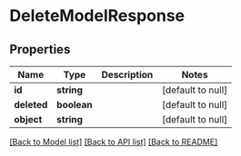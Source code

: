 # DeleteModelResponse

## Properties
Name | Type | Description | Notes
------------ | ------------- | ------------- | -------------
**id** | **string** |  | [default to null]
**deleted** | **boolean** |  | [default to null]
**object** | **string** |  | [default to null]

[[Back to Model list]](../README.md#documentation-for-models) [[Back to API list]](../README.md#documentation-for-api-endpoints) [[Back to README]](../README.md)


